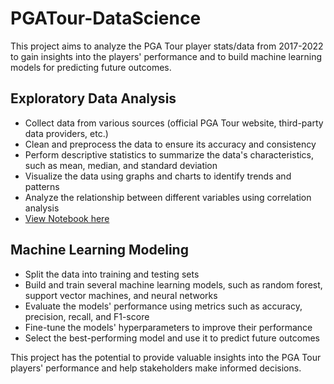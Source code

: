 # PGATour-DataScience
This project aims to analyze the PGA Tour player stats/data from 2017-2022 to gain insights into the players' performance and to build machine learning models for predicting future outcomes.

## Exploratory Data Analysis

- Collect data from various sources (official PGA Tour website, third-party data providers, etc.)
- Clean and preprocess the data to ensure its accuracy and consistency
- Perform descriptive statistics to summarize the data's characteristics, such as mean, median, and standard deviation
- Visualize the data using graphs and charts to identify trends and patterns
- Analyze the relationship between different variables using correlation analysis
- [View Notebook here](blob/main/PGA_EDA.ipynb)

## Machine Learning Modeling

- Split the data into training and testing sets
- Build and train several machine learning models, such as random forest, support vector machines, and neural networks
- Evaluate the models' performance using metrics such as accuracy, precision, recall, and F1-score
- Fine-tune the models' hyperparameters to improve their performance
- Select the best-performing model and use it to predict future outcomes

This project has the potential to provide valuable insights into the PGA Tour players' performance and help stakeholders make informed decisions.
